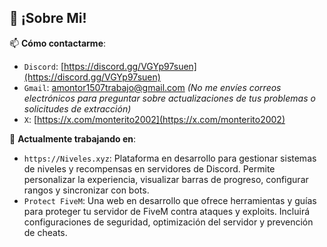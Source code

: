 ## :hammer: ¡Sobre Mi! 

📫 **Cómo contactarme**:  
- `Discord`: [https://discord.gg/VGYp97suen](https://discord.gg/VGYp97suen)  
- `Gmail`: amontor1507trabajo@gmail.com *(No me envíes correos electrónicos para preguntar sobre actualizaciones de tus problemas o solicitudes de extracción)*  
- `X`: [https://x.com/monterito2002](https://x.com/monterito2002)
  

👷 **Actualmente trabajando en**:  
- `https://Niveles.xyz`: Plataforma en desarrollo para gestionar sistemas de niveles y recompensas en servidores de Discord. Permite personalizar la experiencia, visualizar barras de progreso, configurar rangos y sincronizar con bots.  
- `Protect FiveM`: Una web en desarrollo que ofrece herramientas y guías para proteger tu servidor de FiveM contra ataques y exploits. Incluirá configuraciones de seguridad, optimización del servidor y prevención de cheats.
